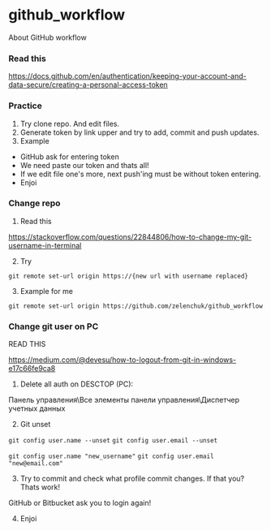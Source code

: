 # github_workflow
About GitHub workflow


### Read this

https://docs.github.com/en/authentication/keeping-your-account-and-data-secure/creating-a-personal-access-token


### Practice

1. Try clone repo. And edit files.
2. Generate token by link upper and try to add, commit and push updates.
3. Example

- GitHub ask for entering token
- We need paste our token and thats all!
- If we edit file one's more, next push'ing must be without token entering.
- Enjoi


### Change repo 


1. Read this

https://stackoverflow.com/questions/22844806/how-to-change-my-git-username-in-terminal


2. Try

`git remote set-url origin https://{new url with username replaced}`


3. Example for me

`
git remote set-url origin https://github.com/zelenchuk/github_workflow
`


### Change git user on PC

READ THIS

https://medium.com/@devesu/how-to-logout-from-git-in-windows-e17c66fe9ca8


1. Delete all auth on DESCTOP (PC):

Панель управления\Все элементы панели управления\Диспетчер учетных данных


2. Git unset 


`git config user.name --unset`
`git config user.email --unset`

`git config user.name "new_username"`
`git config user.email "new@email.com"`


3. Try to commit and check what profile commit changes. If that you? Thats work!

GitHub or Bitbucket ask you to login again!

4. Enjoi

